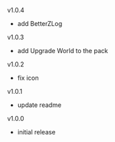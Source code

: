 v1.0.4
- add BetterZLog

v1.0.3
- add Upgrade World to the pack

v1.0.2
- fix icon

v1.0.1
- update readme

v1.0.0
- initial release